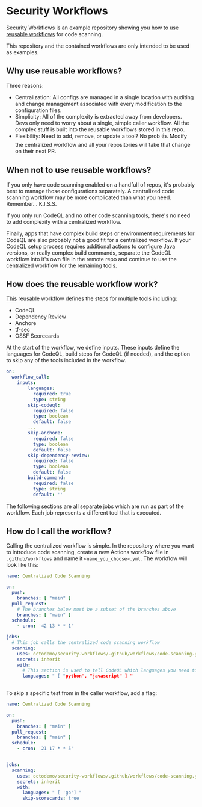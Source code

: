 # Security Workflows

Security Workflows is an example repository showing you how to use [reusable workflows](https://docs.github.com/en/actions/using-workflows/reusing-workflows) for code scanning. 

This repository and the contained workflows are only intended to be used as examples.  

## Why use reusable workflows?

Three reasons:
* Centralization: All configs are managed in a single location with auditing and change management associated with every modification to the configuration files.  
* Simplicity: All of the complexity is extracted away from developers.  Devs only need to worry about a single, simple caller workflow.  All the complex stuff is built into the reusable workflows stored in this repo.  
* Flexibility: Need to add, remove, or update a tool?  No prob 👍.  Modify the centralized workflow and all your repositories will take that change on their next PR. 

## When **not** to use reusable workflows?
If you only have code scanning enabled on a handfull of repos, it's probably best to manage those configurations separately.  A centralized code scanning workflow may be more complicated than what you need.  Remember... K.I.S.S.

If you only run CodeQL and no other code scanning tools, there's no need to add complexity with a centralized workflow.  

Finally, apps that have complex build steps or environment requirements for CodeQL are also probably not a good fit for a centralized workflow.  If your CodeQL setup process requires additional actions to configure Java versions, or really complex build commands, separate the CodeQL workflow into it's own file in the remote repo and continue to use the centralized workflow for the remaining tools.

## How does the reusable workflow work?
 [This](.github/workflows/code-scanning.yml) reusable workflow defines the steps for multiple tools including:
 * CodeQL
 * Dependency Review
 * Anchore
 * tf-sec
 * OSSF Scorecards

At the start of the workflow, we define inputs.  These inputs define the languages for CodeQL, build steps for CodeQL (if needed), and the option to skip any of the tools included in the workflow.
``` yaml
on: 
  workflow_call:
    inputs:
        languages:
          required: true
          type: string
        skip-codeql: 
          required: false
          type: boolean
          default: false
        ...
        skip-anchore: 
          required: false
          type: boolean
          default: false
        skip-dependency-review: 
          required: false
          type: boolean
          default: false
        build-command: 
          required: false
          type: string
          default: ''
```
 The following sections are all separate jobs which are run as part of the workflow.  Each job represents a different tool that is executed.

## How do I call the workflow?
Calling the centralized workflow is simple.  In the repository where you want to introduce code scanning, create a new Actions workflow file in `.github/workflows` and name it `<name_you_choose>.yml`.  The workflow will look like this:
``` yaml
name: Centralized Code Scanning

on:
  push:
    branches: [ "main" ]
  pull_request:
    # The branches below must be a subset of the branches above
    branches: [ "main" ]
  schedule:
    - cron: '42 13 * * 1'

jobs:
  # This job calls the centralized code scanning workflow
  scanning:
    uses: octodemo/security-workflows/.github/workflows/code-scanning.yml@main
    secrets: inherit
    with:
      # This section is used to tell CodeQL which languages you need to scan in the repo
      languages: " [ "python", "javascript" ] "
      
 ```
 
 To skip a specific test from in the caller workflow, add a flag:
``` yaml
name: Centralized Code Scanning

on:
  push:
    branches: [ "main" ]
  pull_request:
    branches: [ "main" ]
  schedule:
    - cron: '21 17 * * 5'


jobs:
  scanning:
    uses: octodemo/security-workflows/.github/workflows/code-scanning.yml@main
    secrets: inherit
    with:
      languages: " [ 'go'] "
      skip-scorecards: true 
      
```
